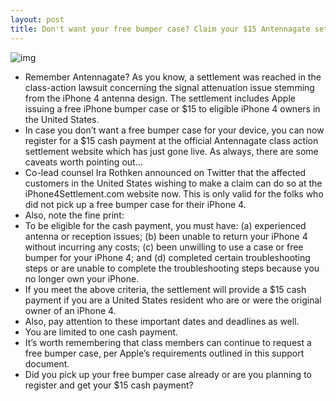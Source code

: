 ```yaml
---
layout: post
title: Don't want your free bumper case? Claim your $15 Antennagate settlement now
---
```

![img](http://media.idownloadblog.com/wp-content/uploads/2012/03/iPhone-4-introduction-201006-antenna-design.jpg)
* Remember Antennagate? As you know, a settlement was reached in the class-action lawsuit concerning the signal attenuation issue stemming from the iPhone 4 antenna design. The settlement includes Apple issuing a free iPhone bumper case or $15 to eligible iPhone 4 owners in the United States.
* In case you don’t want a free bumper case for your device, you can now register for a $15 cash payment at the official Antennagate class action settlement website which has just gone live. As always, there are some caveats worth pointing out…
* Co-lead counsel Ira Rothken announced on Twitter that the affected customers in the United States wishing to make a claim can do so at the iPhone4Settlement.com website now. This is only valid for the folks who did not pick up a free bumper case for their iPhone 4.
* Also, note the fine print:
* To be eligible for the cash payment, you must have: (a) experienced antenna or reception issues; (b) been unable to return your iPhone 4 without incurring any costs; (c) been unwilling to use a case or free bumper for your iPhone 4; and (d) completed certain troubleshooting steps or are unable to complete the troubleshooting steps because you no longer own your iPhone.
* If you meet the above criteria, the settlement will provide a $15 cash payment if you are a United States resident who are or were the original owner of an iPhone 4.
* Also, pay attention to these important dates and deadlines as well.
* You are limited to one cash payment.
* It’s worth remembering that class members can continue to request a free bumper case, per Apple’s requirements outlined in this support document.
* Did you pick up your free bumper case already or are you planning to register and get your $15 cash payment?


